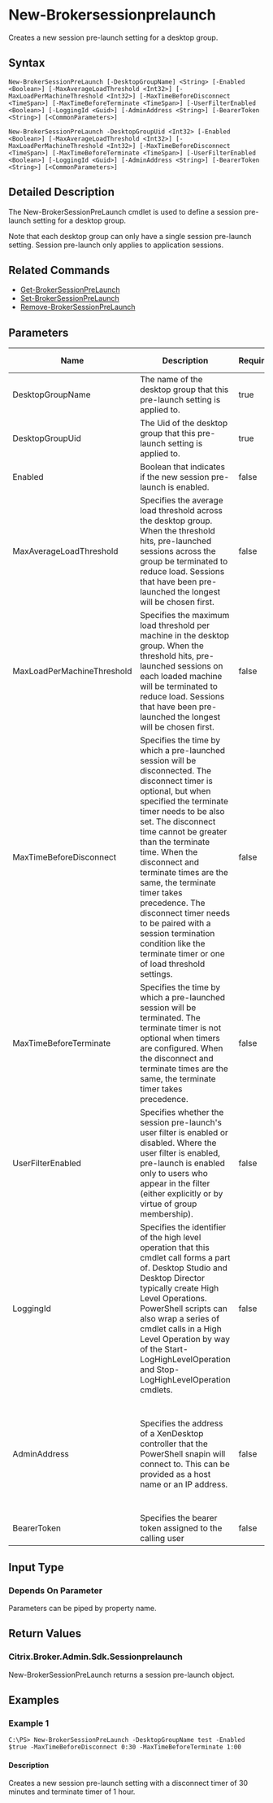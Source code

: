 ﻿
# New-Brokersessionprelaunch
Creates a new session pre-launch setting for a desktop group.
## Syntax
```
New-BrokerSessionPreLaunch [-DesktopGroupName] <String> [-Enabled <Boolean>] [-MaxAverageLoadThreshold <Int32>] [-MaxLoadPerMachineThreshold <Int32>] [-MaxTimeBeforeDisconnect <TimeSpan>] [-MaxTimeBeforeTerminate <TimeSpan>] [-UserFilterEnabled <Boolean>] [-LoggingId <Guid>] [-AdminAddress <String>] [-BearerToken <String>] [<CommonParameters>]

New-BrokerSessionPreLaunch -DesktopGroupUid <Int32> [-Enabled <Boolean>] [-MaxAverageLoadThreshold <Int32>] [-MaxLoadPerMachineThreshold <Int32>] [-MaxTimeBeforeDisconnect <TimeSpan>] [-MaxTimeBeforeTerminate <TimeSpan>] [-UserFilterEnabled <Boolean>] [-LoggingId <Guid>] [-AdminAddress <String>] [-BearerToken <String>] [<CommonParameters>]
```
## Detailed Description
The New-BrokerSessionPreLaunch cmdlet is used to define a session pre-launch setting for a desktop group.

Note that each desktop group can only have a single session pre-launch setting. Session pre-launch only applies to application sessions.


## Related Commands

* [Get-BrokerSessionPreLaunch](./Get-BrokerSessionPreLaunch/)
* [Set-BrokerSessionPreLaunch](./Set-BrokerSessionPreLaunch/)
* [Remove-BrokerSessionPreLaunch](./Remove-BrokerSessionPreLaunch/)
## Parameters
| Name   | Description | Required? | Pipeline Input | Default Value |
| --- | --- | --- | --- | --- |
| DesktopGroupName | The name of the desktop group that this pre-launch setting is applied to. | true | true (ByPropertyName) |  |
| DesktopGroupUid | The Uid of the desktop group that this pre-launch setting is applied to. | true | true (ByPropertyName) |  |
| Enabled | Boolean that indicates if the new session pre-launch is enabled. | false | true (ByPropertyName) | true |
| MaxAverageLoadThreshold | Specifies the average load threshold across the desktop group. When the threshold hits, pre-launched sessions across the group be terminated to reduce load. Sessions that have been pre-launched the longest will be chosen first. | false | true (ByPropertyName) | 0 |
| MaxLoadPerMachineThreshold | Specifies the maximum load threshold per machine in the desktop group. When the threshold hits, pre-launched sessions on each loaded machine will be terminated to reduce load. Sessions that have been pre-launched the longest will be chosen first. | false | true (ByPropertyName) | 0 |
| MaxTimeBeforeDisconnect | Specifies the time by which a pre-launched session will be disconnected. The disconnect timer is optional, but when specified the terminate timer needs to be also set. The disconnect time cannot be greater than the terminate time. When the disconnect and terminate times are the same, the terminate timer takes precedence. The disconnect timer needs to be paired with a session termination condition like the terminate timer or one of load threshold settings. | false | true (ByPropertyName) | 15 minutes |
| MaxTimeBeforeTerminate | Specifies the time by which a pre-launched session will be terminated. The terminate timer is not optional when timers are configured. When the disconnect and terminate times are the same, the terminate timer takes precedence. | false | true (ByPropertyName) | 8 hours |
| UserFilterEnabled | Specifies whether the session pre-launch's user filter is enabled or disabled. Where the user filter is enabled, pre-launch is enabled only to users who appear in the filter (either explicitly or by virtue of group membership). | false | true (ByPropertyName) | false |
| LoggingId | Specifies the identifier of the high level operation that this cmdlet call forms a part of. Desktop Studio and Desktop Director typically create High Level Operations. PowerShell scripts can also wrap a series of cmdlet calls in a High Level Operation by way of the Start-LogHighLevelOperation and Stop-LogHighLevelOperation cmdlets. | false | false |  |
| AdminAddress | Specifies the address of a XenDesktop controller that the PowerShell snapin will connect to. This can be provided as a host name or an IP address. | false | false | Localhost. Once a value is provided by any cmdlet, this value will become the default. |
| BearerToken | Specifies the bearer token assigned to the calling user | false | false |  |

## Input Type

### Depends On Parameter
Parameters can be piped by property name.
## Return Values

### Citrix.Broker.Admin.Sdk.Sessionprelaunch
New-BrokerSessionPreLaunch returns a session pre-launch object.
## Examples

### Example 1
```
C:\PS> New-BrokerSessionPreLaunch -DesktopGroupName test -Enabled $true -MaxTimeBeforeDisconnect 0:30 -MaxTimeBeforeTerminate 1:00
```
#### Description
Creates a new session pre-launch setting with a disconnect timer of 30 minutes and terminate timer of 1 hour.
